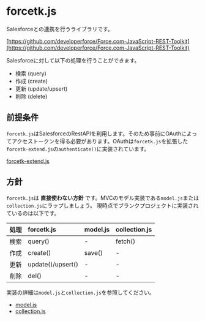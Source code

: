 # forcetk.js

Salesforceとの連携を行うライブラリです。

[https://github.com/developerforce/Force.com-JavaScript-REST-Toolkit](https://github.com/developerforce/Force.com-JavaScript-REST-Toolkit)

Salesforceに対して以下の処理を行うことができます。

* 検索 (query)
* 作成 (create)
* 更新 (update/upsert)
* 削除 (delete)

## 前提条件

`forcetk.js`はSalesforceのRestAPIを利用します。そのため事前にOAuthによってアクセストークンを得る必要があります。OAuthは`forcetk.js`を拡張した`forcetk-extend.js`の`authenticate()`に実装されています。

[forcetk-extend.js](https://github.com/FLECT-DEV-TEAM/phonegap-dev/blob/master/document/forcetk-extend.js.md)

## 方針

`forcetk.js`は __直接使わない方針__ です。MVCのモデル実装である`model.js`または`collection.js`にラップしましょう。
現時点でブランクプロジェクトに実装されているのは以下です。

| 処理 | forcetk.js | model.js | collection.js |
|:-----------|:--------------|:------------------|:----------|
| 検索 | query() | - | fetch() |
| 作成 | create() | save() | - |
| 更新 | update()/upsert() | - | - |
| 削除 | del() | - | - |

実装の詳細は`model.js`と`collection.js`を参照してください。

* [model.js](https://github.com/FLECT-DEV-TEAM/phonegap-dev/blob/master/document/model.js.md)
* [collection.js](https://github.com/FLECT-DEV-TEAM/phonegap-dev/blob/master/document/collection.js.md)


